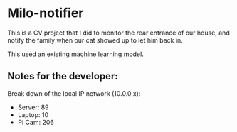 # Milo-notifier

This is a CV project that I did to monitor the rear entrance of our house, and notify the family when our cat showed up to let him back in.

This used an existing machine learning model.

## Notes for the developer:

Break down of the local IP network (10.0.0.x):
- Server: 89
- Laptop: 10
- Pi Cam: 206
